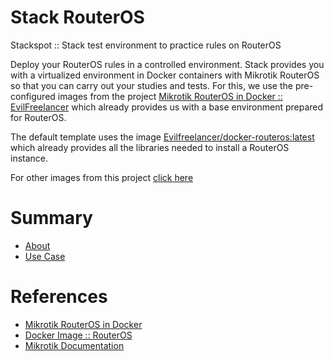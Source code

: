 # Stack RouterOS
Stackspot :: Stack test environment to practice rules on RouterOS

Deploy your RouterOS rules in a controlled environment. Stack provides you with a virtualized environment in Docker containers with Mikrotik RouterOS so that you can carry out your studies and tests. For this, we use the pre-configured images from the project [Mikrotik RouterOS in Docker :: EvilFreelancer](https://github.com/EvilFreelancer/docker-routeros) which already provides us with a base environment prepared for RouterOS.

The default template uses the image [Evilfreelancer/docker-routeros:latest](https://hub.docker.com/layers/docker-routeros/evilfreelancer/docker-routeros/latest/images/sha256-7ec9238c9b8fc9390d89f6ee3fb977d03d6ef437f09bc94f362e7fbcac7efffre) which already provides all the libraries needed to install a RouterOS instance.

For other images from this project [click here](https://hub.docker.com/r/evilfreelancer/docker-routeros/tags/)

# Summary
- [About](./docs/about.md)
- [Use Case](./docs/use-case.md)

# References
- [Mikrotik RouterOS in Docker](https://github.com/EvilFreelancer/docker-routeros)
- [Docker Image :: RouterOS](https://hub.docker.com/r/evilfreelancer/docker-routeros/)
- [Mikrotik Documentation](https://wiki.mikrotik.com/wiki/Main_Page)
